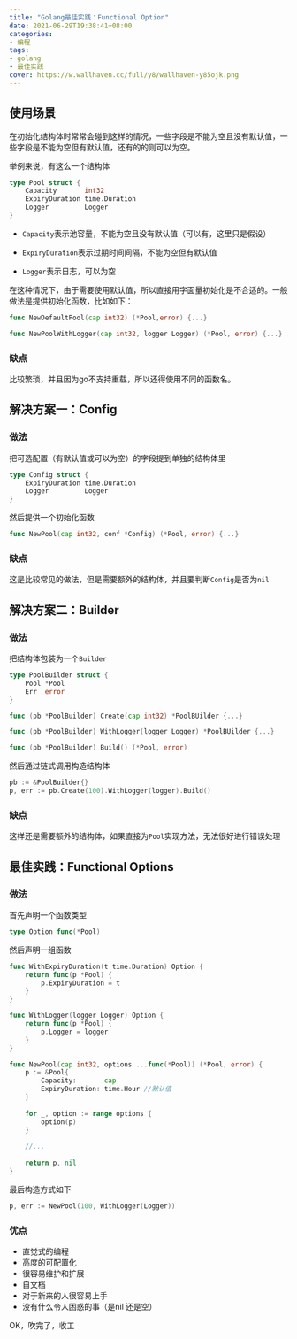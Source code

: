 ```yaml
---
title: "Golang最佳实践：Functional Option"
date: 2021-06-29T19:38:41+08:00
categories:
- 编程
tags:
- golang
- 最佳实践
cover: https://w.wallhaven.cc/full/y8/wallhaven-y85ojk.png
---
```


## 使用场景

在初始化结构体时常常会碰到这样的情况，一些字段是不能为空且没有默认值，一些字段是不能为空但有默认值，还有的的则可以为空。

举例来说，有这么一个结构体

```go
type Pool struct {
	Capacity       int32
	ExpiryDuration time.Duration
	Logger         Logger
}
```

- `Capacity`表示池容量，不能为空且没有默认值（可以有，这里只是假设）

- `ExpiryDuration`表示过期时间间隔，不能为空但有默认值

- `Logger`表示日志，可以为空

在这种情况下，由于需要使用默认值，所以直接用字面量初始化是不合适的。一般做法是提供初始化函数，比如如下：

```go
func NewDefaultPool(cap int32) (*Pool,error) {...}

func NewPoolWithLogger(cap int32, logger Logger) (*Pool, error) {...}
```

### 缺点

比较繁琐，并且因为go不支持重载，所以还得使用不同的函数名。

## 解决方案一：Config

### 做法

把可选配置（有默认值或可以为空）的字段提到单独的结构体里

```go
type Config struct {
	ExpiryDuration time.Duration
	Logger         Logger
}
```

然后提供一个初始化函数

```go
func NewPool(cap int32, conf *Config) (*Pool, error) {...}
```

### 缺点

这是比较常见的做法，但是需要额外的结构体，并且要判断`Config`是否为`nil`

## 解决方案二：Builder

### 做法

把结构体包装为一个`Builder`

```go
type PoolBuilder struct {
    Pool *Pool
    Err  error
}

func (pb *PoolBuilder) Create(cap int32) *PoolBUilder {...}

func (pb *PoolBuilder) WithLogger(logger Logger) *PoolBUilder {...}

func (pb *PoolBuilder) Build() (*Pool, error)
```

然后通过链式调用构造结构体

```go
pb := &PoolBuilder{}
p, err := pb.Create(100).WithLogger(logger).Build()
```

### 缺点

这样还是需要额外的结构体，如果直接为`Pool`实现方法，无法很好进行错误处理

## 最佳实践：Functional Options

### 做法

首先声明一个函数类型

```go
type Option func(*Pool)
```

然后声明一组函数

```go
func WithExpiryDuration(t time.Duration) Option {
    return func(p *Pool) {
        p.ExpiryDuration = t
    }
}

func WithLogger(logger Logger) Option {
    return func(p *Pool) {
        p.Logger = logger
    }
}

func NewPool(cap int32, options ...func(*Pool)) (*Pool, error) {
    p := &Pool{
        Capacity: 		cap
        ExpiryDuration: time.Hour //默认值
    }
    
    for _, option := range options {
        option(p)
    }
    
    //...
    
    return p, nil
}
```

最后构造方式如下

```go
p, err := NewPool(100, WithLogger(Logger))
```

### 优点

- 直觉式的编程
- 高度的可配置化
- 很容易维护和扩展
- 自文档
- 对于新来的人很容易上手
- 没有什么令人困惑的事（是nil 还是空）

OK，吹完了，收工
